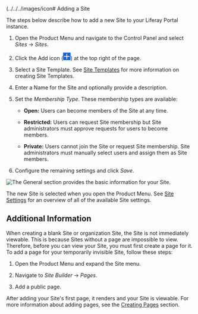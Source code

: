 (../../../images/icon# Adding a Site

The steps below describe how to add a new Site to your Liferay Portal instance. 

1.  Open the Product Menu and navigate to the Control Panel and select *Sites* &rarr; *Sites*.

2.  Click the Add icon (![Add Site](../../../images/icon-add.png)) at the top right of the page.
     
3.  Select a Site Template. See [Site Templates](https://github.com/liferay/liferay-learn/tree/master/docs/dxp/7.2.x/en/site-building/01-building-sites/02-building-sites-with-site-templates.markdown) for more information on creating Site Templates.

4.  Enter a Name for the Site and optionally provide a description.

5.  Set the *Membership Type*. These membership types are available:

    - **Open:** Users can become members of the Site at any time.

    - **Restricted:** Users can request Site membership but Site administrators must approve requests for users to become members.

    - **Private:** Users cannot join the Site or request Site membership. Site administrators must manually select users and assign them as Site members.

6.  Configure the remaining settings and click *Save*.

![The General section provides the basic information for your Site.](/images/building-sites-general-form.png)

The new Site is selected when you open the Product Menu. See [Site Settings](TODO) for an overview of all of the available Site settings.

## Additional Information

When creating a blank Site or organization Site, the Site is not immediately viewable. This is because Sites without a page are impossible to view. Therefore, before you can view your Site, you must first create a page for it. To add a page for your temporarily invisible Site, follow these steps:

1.  Open the Product Menu and expand the Site menu.

2.  Navigate to *Site Builder* &rarr; *Pages*.

3.  Add a public page. 

After adding your Site's first page, it renders and your Site is viewable. For more information about adding pages, see the [Creating Pages](TODO) section.